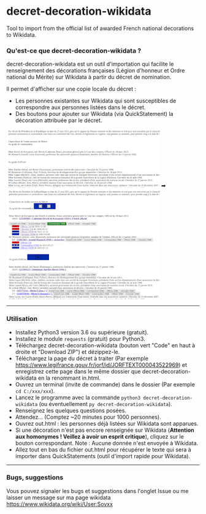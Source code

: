 # decret-decoration-wikidata
Tool to import from the official list of awarded French national decorations to Wikidata.

### Qu'est-ce que decret-decoration-wikidata ?
decret-decoration-wikidata est un outil d'importation qui facilite le renseignement des décorations françaises (Légion d'honneur et Ordre national du Mérite) sur Wikidata à partir du décret de nomination.

Il permet d'afficher sur une copie locale du décret :
* Les personnes existantes sur Wikidata qui sont susceptibles de correspondre aux personnes listées dans le décret.
* Des boutons pour ajouter sur Wikidata (via QuickStatement) la décoration attribuée par le décret.

<a href="doc/in.png"><img src="doc/in_400px.png"></a> &#10145; <a href="doc/out.png"><img src="doc/out_400px.png"></a>

---

### Utilisation
* Installez Python3 version 3.6 ou supérieure (gratuit).
* Installez le module ``requests`` (gratuit) pour Python3.
* Téléchargez decret-decoration-wikidata (bouton vert "Code" en haut à droite et "Download ZIP") et dézippez-le.
* Téléchargez la page du décret à traiter (Par exemple https://www.legifrance.gouv.fr/jorf/id/JORFTEXT000043522969) et enregistrez cette page dans le même dossier que decret-decoration-wikidata en la renommant in.html.
* Ouvrez un terminal (invite de commande) dans le dossier (Par exemple ``cd C:/xxx/xxx``).
* Lancez le programme avec la commande ``python3 decret-decoration-wikidata`` (ou éventuellement ``py decret-decoration-wikidata``).
* Renseignez les quelques questions posées.
* Attendez... (Comptez ~20 minutes pour 1000 personnes).
* Ouvrez out.html : les personnes déjà listées sur Wikidata sont apparues.
* Si une décoration n'est pas encore renseignée sur Wikidata (<b>Attention aux homonymes ! Veillez à avoir un esprit critique</b>), cliquez sur le bouton correspondant. Note : Aucune donnée n'est envoyée à Wikidata.
* Allez tout en bas du fichier out.html pour récupérer le texte qui sera à importer dans QuickStatements (outil d'import rapide pour Wikidata).
---

### Bugs, suggestions
Vous pouvez signaler les bugs et suggestions dans l'onglet Issue ou me laisser un message sur ma page wikidata https://www.wikidata.org/wiki/User:Sovxx
